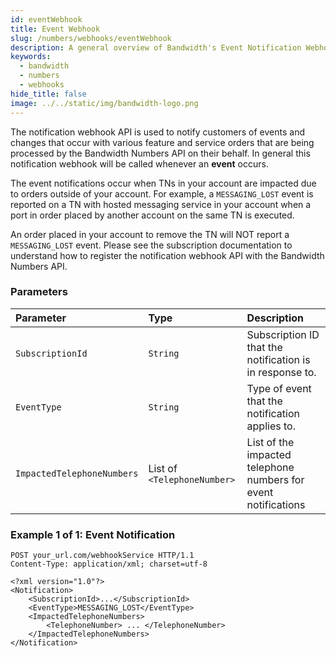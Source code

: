 ```yaml
---
id: eventWebhook
title: Event Webhook
slug: /numbers/webhooks/eventWebhook
description: A general overview of Bandwidth's Event Notification Webhook
keywords:
  - bandwidth
  - numbers
  - webhooks
hide_title: false
image: ../../static/img/bandwidth-logo.png
---
```


The notification webhook API is used to notify customers of events and changes that occur with various feature and service orders that are being processed by the Bandwidth Numbers API on their behalf. In general this notification webhook will be called whenever an **event** occurs.

The event notifications occur when TNs in your account are impacted due to orders outside of your account. For example, a `MESSAGING_LOST` event is reported on a TN with hosted messaging service in your account when a port in order placed by another account on the same TN is executed.

An order placed in your account to remove the TN will NOT report a `MESSAGING_LOST` event.  Please see the subscription documentation to understand how to register the notification webhook API with the Bandwidth Numbers API.

### Parameters

| Parameter                  | Type                        | Description                                                    |
|:---------------------------|:----------------------------|:---------------------------------------------------------------|
| `SubscriptionId`           | `String`                    | Subscription ID that the notification is in response to.       |
| `EventType`                | `String`                    | Type of event that the notification applies to.                |
| `ImpactedTelephoneNumbers` | List of `<TelephoneNumber>` | List of the impacted telephone numbers for event notifications |

### Example 1 of 1: Event Notification

```http
POST your_url.com/webhookService HTTP/1.1
Content-Type: application/xml; charset=utf-8

<?xml version="1.0"?>
<Notification>
    <SubscriptionId>...</SubscriptionId>
    <EventType>MESSAGING_LOST</EventType>
    <ImpactedTelephoneNumbers>
        <TelephoneNumber> ... </TelephoneNumber>
    </ImpactedTelephoneNumbers>
</Notification>
```
